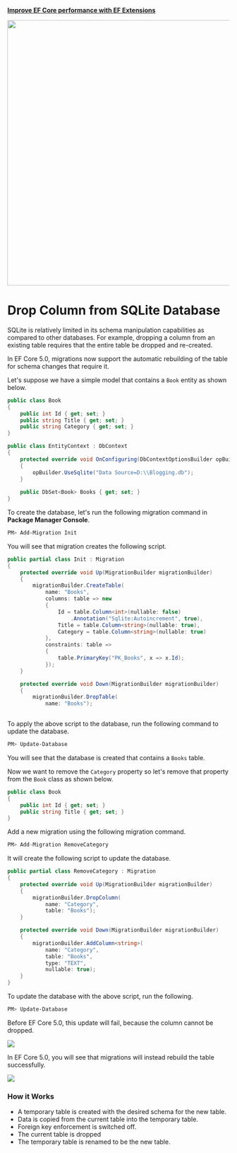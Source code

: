 <a href="https://entityframework-extensions.net/">**Improve EF Core performance with EF Extensions**</a>

<a href="https://entityframework-extensions.net/">
<img src="https://zzzprojects.github.io/images/logo/entityframework-extensions-pub.jpg" width="600" />
</a>

# Drop Column from SQLite Database

SQLite is relatively limited in its schema manipulation capabilities as compared to other databases. For example, dropping a column from an existing table requires that the entire table be dropped and re-created. 

In EF Core 5.0,  migrations now support the automatic rebuilding of the table for schema changes that require it.

Let's suppose we have a simple model that contains a `Book` entity as shown below.

```csharp
public class Book
{
    public int Id { get; set; }
    public string Title { get; set; }
    public string Category { get; set; }
}

public class EntityContext : DbContext
{
    protected override void OnConfiguring(DbContextOptionsBuilder opBuilder)
    {
        opBuilder.UseSqlite("Data Source=D:\\Blogging.db");
    }
    
    public DbSet<Book> Books { get; set; }
}

```

To create the database, let's run the following migration command in **Package Manager Console**.

```bash
PM> Add-Migration Init
```

You will see that migration creates the following script. 

```csharp
public partial class Init : Migration
{
    protected override void Up(MigrationBuilder migrationBuilder)
    {
        migrationBuilder.CreateTable(
            name: "Books",
            columns: table => new
            {
                Id = table.Column<int>(nullable: false)
                    .Annotation("Sqlite:Autoincrement", true),
                Title = table.Column<string>(nullable: true),
                Category = table.Column<string>(nullable: true)
            },
            constraints: table =>
            {
                table.PrimaryKey("PK_Books", x => x.Id);
            });
    }

    protected override void Down(MigrationBuilder migrationBuilder)
    {
        migrationBuilder.DropTable(
            name: "Books");
    
```

To apply the above script to the database, run the following command to update the database.

```bash
PM> Update-Database
```

You will see that the database is created that contains a `Books` table.

Now we want to remove the `Category` property so let's remove that property from the `Book` class as shown below.

```csharp
public class Book
{
    public int Id { get; set; }
    public string Title { get; set; }
}
```

Add a new migration using the following migration command.

```csharp
PM> Add-Migration RemoveCategory
```

It will create the following script to update the database.

```csharp
public partial class RemoveCategory : Migration
{
    protected override void Up(MigrationBuilder migrationBuilder)
    {
        migrationBuilder.DropColumn(
            name: "Category",
            table: "Books");
    }

    protected override void Down(MigrationBuilder migrationBuilder)
    {
        migrationBuilder.AddColumn<string>(
            name: "Category",
            table: "Books",
            type: "TEXT",
            nullable: true);
    }
}

```

To update the database with the above script, run the following.

```bash
PM> Update-Database
```

Before EF Core 5.0, this update will fail, because the column cannot be dropped. 

![](../.gitbook/assets/image%20%282%29.png)

In EF Core 5.0, you will see that migrations will instead rebuild the table successfully.

![](../.gitbook/assets/image%20%284%29.png)

### How it Works

* A temporary table is created with the desired schema for the new table.
* Data is copied from the current table into the temporary table.
* Foreign key enforcement is switched off.
* The current table is dropped
* The temporary table is renamed to be the new table.

